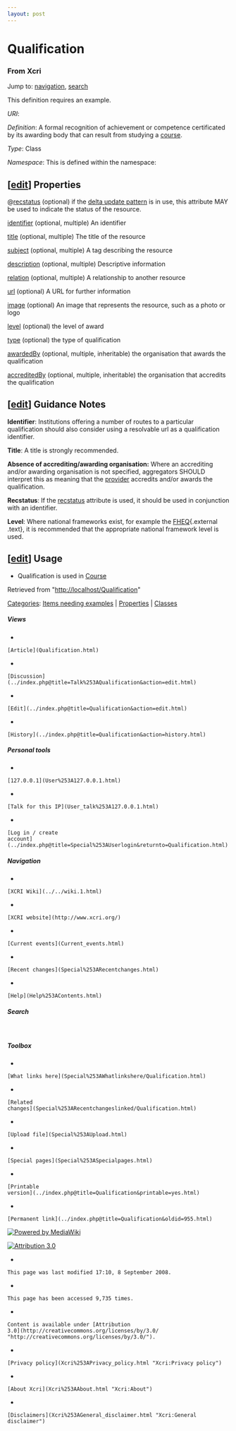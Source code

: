 ```yaml
---
layout: post
---
```








Qualification 
=============













### From Xcri 







Jump to: [navigation](Qualification.html#column-one),
[search](Qualification.html#searchInput)





This definition requires an example.



*URI*: 

*Definition*: A formal recognition of achievement or competence
certificated by its awarding body that can result from studying a
[course](Course.html "Course").

*Type*: Class

*Namespace*: This is defined within the namespace:



\[[edit](../index.php@title=Qualification&action=edit&section=1.html "Edit section: Properties")\] Properties
-------------------------------------------------------------------------------------------------------------------------------------------------------------------------------

@[recstatus](Recstatus.html "Recstatus") (optional) if the [delta update
pattern](Delta_update_pattern.html "Delta update pattern") is in use,
this attribute MAY be used to indicate the status of the resource.

[identifier](Identifier.html "Identifier") (optional, multiple) An
identifier

[title](Title.html "Title") (optional, multiple) The title of the
resource

[subject](Subject.html "Subject") (optional, multiple) A tag describing
the resource

[description](Description.html "Description") (optional, multiple)
Descriptive information

[relation](Relation.html "Relation") (optional, multiple) A relationship
to another resource

[url](Url.html "Url") (optional) A URL for further information

[image](Image.html "Image") (optional) An image that represents the
resource, such as a photo or logo

[level](Level.html "Level") (optional) the level of award

[type](Type.html "Type") (optional) the type of qualification

[awardedBy](AwardedBy.html "AwardedBy") (optional, multiple,
inheritable) the organisation that awards the qualification

[accreditedBy](AccreditedBy.html "AccreditedBy") (optional, multiple,
inheritable) the organisation that accredits the qualification


\[[edit](../index.php@title=Qualification&action=edit&section=2.html "Edit section: Guidance Notes")\] Guidance Notes
---------------------------------------------------------------------------------------------------------------------------------------------------------------------------------------

**Identifier**: Institutions offering a number of routes to a particular
qualification should also consider using a resolvable url as a
qualification identifier.

**Title**: A title is strongly recommended.

**Absence of accrediting/awarding organisation:** Where an accrediting
and/or awarding organisation is not specified, aggregators SHOULD
interpret this as meaning that the [provider](Provider.html "Provider")
accredits and/or awards the qualification.

**Recstatus**: If the [recstatus](Recstatus.html "Recstatus") attribute
is used, it should be used in conjunction with an identifier.

**Level**: Where national frameworks exist, for example the
[FHEQ](http://www.qaa.ac.uk/academicinfrastructure/fheq/EWNI/default.asp "http://www.qaa.ac.uk/academicinfrastructure/fheq/EWNI/default.asp"){.external
.text}, it is recommended that the appropriate national framework level
is used.


\[[edit](../index.php@title=Qualification&action=edit&section=3.html "Edit section: Usage")\] Usage
---------------------------------------------------------------------------------------------------------------------------------------------------------------------

-   Qualification is used in [Course](Course.html "Course")



Retrieved from
"[http://localhost/Qualification](Qualification.html)"





[Categories](Special%253ACategories.html "Special:Categories"): [Items needing
examples](Category%253AItems_needing_examples.html "Category:Items needing examples")
| [Properties](Category%253AProperties.html "Category:Properties")
| [Classes](Category%253AClasses.html "Category:Classes")

















##### Views



-   

    

    [Article](Qualification.html)
-   

    

    [Discussion](../index.php@title=Talk%253AQualification&action=edit.html)
-   

    

    [Edit](../index.php@title=Qualification&action=edit.html)
-   

    

    [History](../index.php@title=Qualification&action=history.html)







##### Personal tools



-   

    

    [127.0.0.1](User%253A127.0.0.1.html)
-   

    

    [Talk for this IP](User_talk%253A127.0.0.1.html)
-   

    

    [Log in / create
    account](../index.php@title=Special%253AUserlogin&returnto=Qualification.html)











[](../../wiki.1.html "XCRI Wiki")





##### Navigation



-   

    

    [XCRI Wiki](../../wiki.1.html)
-   

    

    [XCRI website](http://www.xcri.org/)
-   

    

    [Current events](Current_events.html)
-   

    

    [Recent changes](Special%253ARecentchanges.html)
-   

    

    [Help](Help%253AContents.html)







##### Search





 









##### Toolbox



-   

    

    [What links here](Special%253AWhatlinkshere/Qualification.html)
-   

    

    [Related
    changes](Special%253ARecentchangeslinked/Qualification.html)
-   

    

    [Upload file](Special%253AUpload.html)
-   

    

    [Special pages](Special%253ASpecialpages.html)
-   

    

    [Printable
    version](../index.php@title=Qualification&printable=yes.html)
-   

    

    [Permanent link](../index.php@title=Qualification&oldid=955.html)















[![Powered by
MediaWiki](../skins/common/images/poweredby_mediawiki_88x31.png)](http://www.mediawiki.org/)





[![Attribution 3.0
](http://i.creativecommons.org/l/by/3.0/88x31.png)](http://creativecommons.org/licenses/by/3.0/)



-   

    

    This page was last modified 17:10, 8 September 2008.
-   

    

    This page has been accessed 9,735 times.
-   

    

    Content is available under [Attribution
    3.0](http://creativecommons.org/licenses/by/3.0/ "http://creativecommons.org/licenses/by/3.0/").
-   

    

    [Privacy policy](Xcri%253APrivacy_policy.html "Xcri:Privacy policy")
-   

    

    [About Xcri](Xcri%253AAbout.html "Xcri:About")
-   

    

    [Disclaimers](Xcri%253AGeneral_disclaimer.html "Xcri:General disclaimer")




